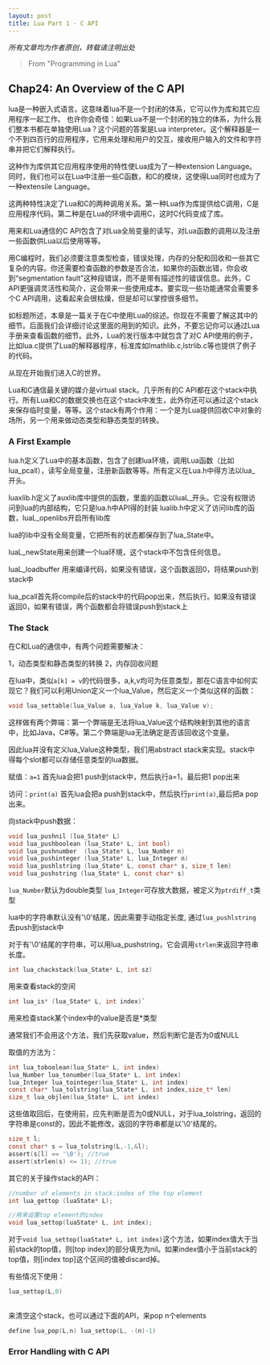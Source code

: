 ```yaml
---
layout: post
title: Lua Part 1 - C API
---
```


<em> 所有文章均为作者原创，转载请注明出处 </em>

> From "Programming in Lua"

<h2 id="24">Chap24: An Overview of the C API</h2>

lua是一种嵌入式语言。这意味着lua不是一个封闭的体系，它可以作为库和其它应用程序一起工作。
也许你会奇怪：如果Lua不是一个封闭的独立的体系，为什么我们整本书都在单独使用Lua？这个问题的答案是Lua interpreter。这个解释器是一个不到四百行的应用程序，它用来处理和用户的交互，接收用户输入的文件和字符串并把它们解释执行。

这种作为库供其它应用程序使用的特性使Lua成为了一种extension Language。同时，我们也可以在Lua中注册一些C函数，和C的模块，这使得Lua同时也成为了一种extensile Language。

这两种特性决定了Lua和C的两种调用关系。第一种Lua作为库提供给C调用，C是应用程序代码。第二种是在Lua的环境中调用C，这时C代码变成了库。

用来和Lua通信的C API包含了对Lua全局变量的读写，对Lua函数的调用以及注册一些函数供Lua以后使用等等。

用C编程时，我们必须要注意类型检查，错误处理，内存的分配和回收和一些其它复杂的内容。你还需要检查函数的参数是否合法，如果你的函数出错，你会收到“segmentation fault”这种段错误，而不是带有描述性的错误信息。此外，C API更强调灵活性和简介，这会带来一些使用成本。要实现一些功能通常会需要多个C API调用，这看起来会很枯燥，但是却可以掌控很多细节。

如标题所述，本章是一篇关于在C中使用Lua的综述。你现在不需要了解这其中的细节。后面我们会详细讨论这里面的用到的知识。此外，不要忘记你可以通过Lua手册来查看函数的细节。此外，Lua的发行版本中就包含了对C API使用的例子，比如lua.c提供了Lua的解释器程序，标准库如lmathlib.c,lstrlib.c等也提供了例子的代码。

从现在开始我们进入C的世界。

Lua和C通信最关键的媒介是virtual stack。几乎所有的C API都在这个stack中执行。所有Lua和C的数据交换也在这个stack中发生，此外你还可以通过这个stack来保存临时变量，等等。这个stack有两个作用：一个是为Lua提供回收C中对象的场所，另一个用来做动态类型和静态类型的转换。

### A First Example

lua.h定义了Lua中的基本函数，包含了创建lua环境，调用Lua函数（比如lua_pcall），读写全局变量，注册新函数等等。所有定义在Lua.h中得方法以lua_开头。

luaxlib.h定义了auxlib库中提供的函数，里面的函数以luaL_开头。它没有权限访问到lua的内部结构，它只是lua.h中API得的封装
lualib.h中定义了访问lib库的函数，luaL_openlibs开启所有lib库

lua的lib中没有全局变量，它把所有的状态都保存到了lua_State中。

luaL_newState用来创建一个lua环境，这个stack中不包含任何信息。

luaL_loadbuffer 用来编译代码，如果没有错误，这个函数返回0，将结果push到stack中

lua_pcall首先将compile后的stack中的代码pop出来，然后执行。如果没有错误返回0，如果有错误，两个函数都会将错误push到stack上

### The Stack

在C和Lua的通信中，有两个问题需要解决：

1，动态类型和静态类型的转换
2，内存回收问题

在lua中，类似`a[k] = v`的代码很多，a,k,v均可为任意类型，那在C语言中如何实现它？我们可以利用Union定义一个lua_Value，然后定义一个类似这样的函数：

```c
void lua_settable(lua_Value a, lua_Value k, lua_Value v);
```

这样做有两个弊端：第一个弊端是无法将lua_Value这个结构映射到其他的语言中，比如Java，C#等。第二个弊端是lua无法确定是否该回收这个变量。

因此lua并没有定义lua_Value这种类型，我们用abstract stack来实现。stack中得每个slot都可以存储任意类型的lua数据。

赋值：`a=1`
首先lua会把1 push到stack中，然后执行a=1，最后把1 pop出来

访问：`print(a)`
首先lua会把a push到stack中，然后执行`print(a)`,最后把a pop出来。

向stack中push数据：

```c
void lua_pushnil (lua_State* L)
void lua_pushboolean (lua_State* L, int bool)
void lua_pushnumber  (lua_State* L, lua_Number n)
void lua_pushinteger (lua_State* L, lua_Integer n)
void lua_pushlstring (lua_State* L, const char* s, size_t len)
void lua_pushstring (lua_State* L, const char* s)

```

`lua_Number`默认为double类型
`lua_Integer`可存放大数据，被定义为`ptrdiff_t`类型

lua中的字符串默认没有'\0'结尾，因此需要手动指定长度, 通过`lua_pushlstring`去push到stack中

对于有'\0'结尾的字符串，可以用lua_pushstring，它会调用`strlen`来返回字符串长度。

```c
int lua_chackstack(lua_State* L, int sz)
```

用来查看stack的空间

```c
int lua_is* (lua_State* L, int index)`
```

用来检查stack某个index中的value是否是*类型

通常我们不会用这个方法，我们先获取value，然后判断它是否为0或NULL

取值的方法为：

```c
int lua_toboolean(lua_State* L, int index)
lua_Number lua_tonumber(lua_State* L, int index)
lua_Integer lua_tointeger(lua_State* L, int index)
const char* lua_tolstring(lua_State* L, int index,size_t* len)
size_t lua_objlen(lua_State* L, int index)

```

这些值取回后，在使用前，应先判断是否为0或NULL，对于lua_tolstring，返回的字符串是const的，因此不能修改，返回的字符串都是以'\0'结尾的。

```c
size_t l;
const char* s = lua_tolstring(L,-1,&l);
assert(s[l] == '\0'); //true
assert(strlen(s) <= 1); //true
```

其它的关于操作stack的API：

```c
//number of elements in stack:index of the top element
int lua_gettop (luaState* L);

//用来设置top element的index
void lua_settop(luaState* L, int index);


```

对于`void lua_settop(luaState* L, int index)`这个方法，如果index值大于当前stack的top值，则[top index]的部分填充为nil。如果index值小于当前stack的top值，则[index top]这个区间的值被discard掉。

有些情况下使用：

```c
lua_settop(L,0)
	
```
来清空这个stack，也可以通过下面的API，来pop n个elements

```c
define lua_pop(L,n) lua_settop(L, -(n)-1)

```
### Error Handling with C API


